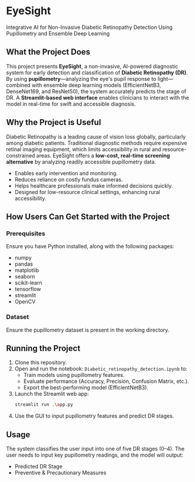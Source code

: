 # EyeSight
Integrative AI for Non-Invasive Diabetic Retinopathy Detection Using Pupillometry and Ensemble Deep Learning

## What the Project Does

This project presents **EyeSight**, a non-invasive, AI-powered diagnostic system for early detection and classification of **Diabetic Retinopathy (DR)**. By using **pupillometry**—analyzing the eye's pupil response to light—combined with ensemble deep learning models (EfficientNetB3, DenseNet169, and ResNet50), the system accurately predicts the stage of DR. A **Streamlit-based web interface** enables clinicians to interact with the model in real-time for swift and accessible diagnosis.

## Why the Project is Useful

Diabetic Retinopathy is a leading cause of vision loss globally, particularly among diabetic patients. Traditional diagnostic methods require expensive retinal imaging equipment, which limits accessibility in rural and resource-constrained areas. EyeSight offers a **low-cost, real-time screening alternative** by analyzing readily accessible pupillometry data.

- Enables early intervention and monitoring.
- Reduces reliance on costly fundus cameras.
- Helps healthcare professionals make informed decisions quickly.
- Designed for low-resource clinical settings, enhancing rural accessibility.

## How Users Can Get Started with the Project

### Prerequisites

Ensure you have Python installed, along with the following packages:

- numpy
- pandas
- matplotlib
- seaborn
- scikit-learn
- tensorflow
- streamlit
- OpenCV

### Dataset

Ensure the pupillometry dataset is present in the working directory.

## Running the Project

1. Clone this repository.
2. Open and run the notebook: `Diabetic_retinopathy_detection.ipynb` to:
   - Train models using pupillometry features.
   - Evaluate performance (Accuracy, Precision, Confusion Matrix, etc.).
   - Export the best-performing model (EfficientNetB3).
3. Launch the Streamlit web app:
   ```bash
   streamlit run .\app.py
   ```
4. Use the GUI to input pupillometry features and predict DR stages.

## Usage

The system classifies the user input into one of five DR stages (0–4). The user needs to input key pupillometry readings, and the model will output:

- Predicted DR Stage  
- Preventive & Precautionary Measures  

